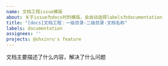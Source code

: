 ```yaml
---
name: 文档工程issue模版
about: 关于issue为docs时的模版，会自动选择labels为documentation
title: "[docs]文档工程：一级目录-二级目录-文档名称"
labels: documentation
assignees: ''
projects: @ohxinru's feature
---
```


文档主要描述了什么内容，解决了什么问题

